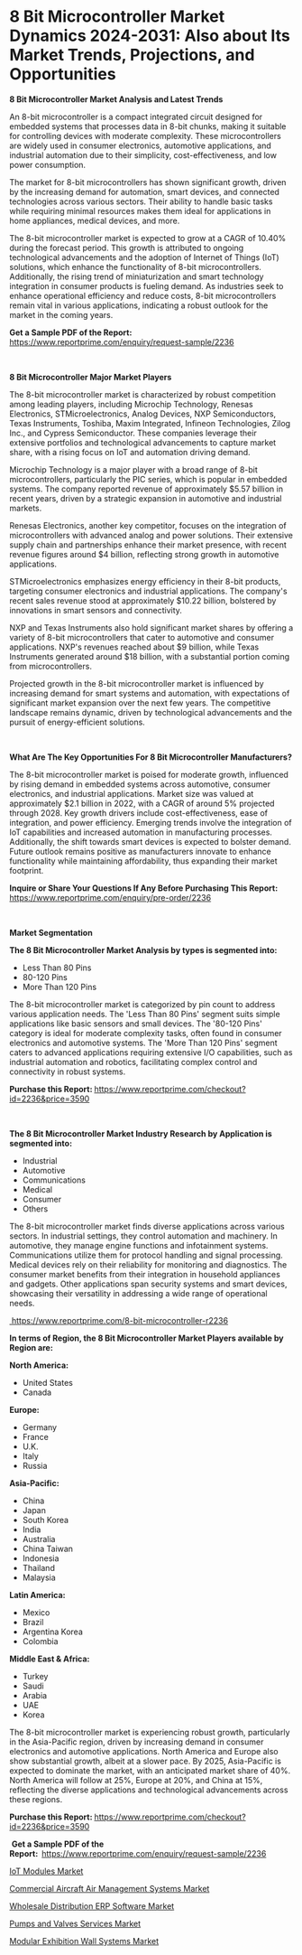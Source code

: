 <p><h1>8 Bit Microcontroller Market Dynamics 2024-2031: Also about Its Market Trends, Projections, and Opportunities</h1></p><p><strong>8 Bit Microcontroller Market Analysis and Latest Trends</strong></p>
<p><p>An 8-bit microcontroller is a compact integrated circuit designed for embedded systems that processes data in 8-bit chunks, making it suitable for controlling devices with moderate complexity. These microcontrollers are widely used in consumer electronics, automotive applications, and industrial automation due to their simplicity, cost-effectiveness, and low power consumption.</p><p>The market for 8-bit microcontrollers has shown significant growth, driven by the increasing demand for automation, smart devices, and connected technologies across various sectors. Their ability to handle basic tasks while requiring minimal resources makes them ideal for applications in home appliances, medical devices, and more.</p><p>The 8-bit microcontroller market is expected to grow at a CAGR of 10.40% during the forecast period. This growth is attributed to ongoing technological advancements and the adoption of Internet of Things (IoT) solutions, which enhance the functionality of 8-bit microcontrollers. Additionally, the rising trend of miniaturization and smart technology integration in consumer products is fueling demand. As industries seek to enhance operational efficiency and reduce costs, 8-bit microcontrollers remain vital in various applications, indicating a robust outlook for the market in the coming years.</p></p>
<p><strong>Get a Sample PDF of the Report:&nbsp;</strong> <a href="https://www.reportprime.com/enquiry/request-sample/2236?utm_campaign=28&utm_medium=2&utm_source=Github&utm_content=ia&utm_term=27112024&utm_id=8-bit-microcontroller">https://www.reportprime.com/enquiry/request-sample/2236</a></p>
<p>&nbsp;</p>
<p><strong>8 Bit Microcontroller Major Market Players</strong></p>
<p><p>The 8-bit microcontroller market is characterized by robust competition among leading players, including Microchip Technology, Renesas Electronics, STMicroelectronics, Analog Devices, NXP Semiconductors, Texas Instruments, Toshiba, Maxim Integrated, Infineon Technologies, Zilog Inc., and Cypress Semiconductor. These companies leverage their extensive portfolios and technological advancements to capture market share, with a rising focus on IoT and automation driving demand.</p><p>Microchip Technology is a major player with a broad range of 8-bit microcontrollers, particularly the PIC series, which is popular in embedded systems. The company reported revenue of approximately $5.57 billion in recent years, driven by a strategic expansion in automotive and industrial markets.</p><p>Renesas Electronics, another key competitor, focuses on the integration of microcontrollers with advanced analog and power solutions. Their extensive supply chain and partnerships enhance their market presence, with recent revenue figures around $4 billion, reflecting strong growth in automotive applications.</p><p>STMicroelectronics emphasizes energy efficiency in their 8-bit products, targeting consumer electronics and industrial applications. The company's recent sales revenue stood at approximately $10.22 billion, bolstered by innovations in smart sensors and connectivity.</p><p>NXP and Texas Instruments also hold significant market shares by offering a variety of 8-bit microcontrollers that cater to automotive and consumer applications. NXP's revenues reached about $9 billion, while Texas Instruments generated around $18 billion, with a substantial portion coming from microcontrollers.</p><p>Projected growth in the 8-bit microcontroller market is influenced by increasing demand for smart systems and automation, with expectations of significant market expansion over the next few years. The competitive landscape remains dynamic, driven by technological advancements and the pursuit of energy-efficient solutions.</p></p>
<p>&nbsp;</p>
<p><strong>What Are The Key Opportunities For 8 Bit Microcontroller Manufacturers?</strong></p>
<p><p>The 8-bit microcontroller market is poised for moderate growth, influenced by rising demand in embedded systems across automotive, consumer electronics, and industrial applications. Market size was valued at approximately $2.1 billion in 2022, with a CAGR of around 5% projected through 2028. Key growth drivers include cost-effectiveness, ease of integration, and power efficiency. Emerging trends involve the integration of IoT capabilities and increased automation in manufacturing processes. Additionally, the shift towards smart devices is expected to bolster demand. Future outlook remains positive as manufacturers innovate to enhance functionality while maintaining affordability, thus expanding their market footprint.</p></p>
<p><strong>Inquire or Share Your Questions If Any Before Purchasing This Report:</strong> <a href="https://www.reportprime.com/enquiry/pre-order/2236?utm_campaign=28&utm_medium=2&utm_source=Github&utm_content=ia&utm_term=27112024&utm_id=8-bit-microcontroller">https://www.reportprime.com/enquiry/pre-order/2236</a></p>
<p>&nbsp;</p>
<p><strong>Market Segmentation</strong></p>
<p><strong>The 8 Bit Microcontroller Market Analysis by types is segmented into:</strong></p>
<p><ul><li>Less Than 80 Pins</li><li>80-120 Pins</li><li>More Than 120 Pins</li></ul></p>
<p><p>The 8-bit microcontroller market is categorized by pin count to address various application needs. The 'Less Than 80 Pins' segment suits simple applications like basic sensors and small devices. The '80-120 Pins' category is ideal for moderate complexity tasks, often found in consumer electronics and automotive systems. The 'More Than 120 Pins' segment caters to advanced applications requiring extensive I/O capabilities, such as industrial automation and robotics, facilitating complex control and connectivity in robust systems.</p></p>
<p><strong>Purchase this Report:&nbsp;</strong><a href="https://www.reportprime.com/checkout?id=2236&price=3590&utm_campaign=28&utm_medium=2&utm_source=Github&utm_content=ia&utm_term=27112024&utm_id=8-bit-microcontroller">https://www.reportprime.com/checkout?id=2236&price=3590</a></p>
<p>&nbsp;</p>
<p><strong>The 8 Bit Microcontroller Market Industry Research by Application is segmented into:</strong></p>
<p><ul><li>Industrial</li><li>Automotive</li><li>Communications</li><li>Medical</li><li>Consumer</li><li>Others</li></ul></p>
<p><p>The 8-bit microcontroller market finds diverse applications across various sectors. In industrial settings, they control automation and machinery. In automotive, they manage engine functions and infotainment systems. Communications utilize them for protocol handling and signal processing. Medical devices rely on their reliability for monitoring and diagnostics. The consumer market benefits from their integration in household appliances and gadgets. Other applications span security systems and smart devices, showcasing their versatility in addressing a wide range of operational needs.</p></p>
<p><a href="https://www.reportprime.com/8-bit-microcontroller-r2236?utm_campaign=28&utm_medium=2&utm_source=Github&utm_content=ia&utm_term=27112024&utm_id=8-bit-microcontroller">&nbsp;https://www.reportprime.com/8-bit-microcontroller-r2236</a></p>
<p><strong>In terms of Region, the 8 Bit Microcontroller Market Players available by Region are:</strong></p>
<p>
    <p> <strong> North America: </strong>
        <ul>
            <li>United States</li>
            <li>Canada</li>
        </ul>
        </p> 
    <p> <strong> Europe: </strong>
        <ul>
            <li>Germany</li>
            <li>France</li>
            <li>U.K.</li>
            <li>Italy</li>
            <li>Russia</li>
        </ul>
        </p> 
    <p> <strong> Asia-Pacific: </strong>
        <ul>
            <li>China</li>
            <li>Japan</li>
            <li>South Korea</li>
            <li>India</li>
            <li>Australia</li>
            <li>China Taiwan</li>
            <li>Indonesia</li>
            <li>Thailand</li>
            <li>Malaysia</li>
        </ul>
        </p> 
    <p> <strong> Latin America: </strong>
        <ul>
            <li>Mexico</li>
            <li>Brazil</li>
            <li>Argentina Korea</li>
            <li>Colombia</li>
        </ul>
        </p> 
    <p> <strong> Middle East & Africa: </strong>
        <ul>
            <li>Turkey</li>
            <li>Saudi</li>
            <li>Arabia</li>
            <li>UAE</li>
            <li>Korea</li>
        </ul>
    </p>
    </p>
<p><p>The 8-bit microcontroller market is experiencing robust growth, particularly in the Asia-Pacific region, driven by increasing demand in consumer electronics and automotive applications. North America and Europe also show substantial growth, albeit at a slower pace. By 2025, Asia-Pacific is expected to dominate the market, with an anticipated market share of 40%. North America will follow at 25%, Europe at 20%, and China at 15%, reflecting the diverse applications and technological advancements across these regions.</p></p>
<p><strong>Purchase this Report: </strong><a href="https://www.reportprime.com/checkout?id=2236&price=3590&utm_campaign=28&utm_medium=2&utm_source=Github&utm_content=ia&utm_term=27112024&utm_id=8-bit-microcontroller">https://www.reportprime.com/checkout?id=2236&price=3590</a></p>
<p>&nbsp;<strong>Get a Sample PDF of the Report:&nbsp;&nbsp;</strong><a href="https://www.reportprime.com/enquiry/request-sample/2236?utm_campaign=28&utm_medium=2&utm_source=Github&utm_content=ia&utm_term=27112024&utm_id=8-bit-microcontroller">https://www.reportprime.com/enquiry/request-sample/2236</a></p>
<p><strong></strong></p>
<p><p><a href="https://github.com/BellAuer/Market-Research-Report-List-1/blob/main/iot-modules-market.md?utm_campaign=28&utm_medium=2&utm_source=Github&utm_content=ia&utm_term=27112024&utm_id=8-bit-microcontroller">IoT Modules Market</a></p><p><a href="https://issuu.com/reportprime-2/docs/commercial-aircraft-air-management-_81491db3e386b1?utm_campaign=28&utm_medium=2&utm_source=Github&utm_content=ia&utm_term=27112024&utm_id=8-bit-microcontroller">Commercial Aircraft Air Management Systems Market</a></p><p><a href="https://www.linkedin.com/pulse/why-wholesale-distribution-erp-software-market-rise-exploring-2nihf?utm_campaign=28&utm_medium=2&utm_source=Github&utm_content=ia&utm_term=27112024&utm_id=8-bit-microcontroller">Wholesale Distribution ERP Software Market</a></p><p><a href="https://issuu.com/reportprime-2/docs/pumps-and-valves-services-market-si_96b65a52d06ffa?utm_campaign=28&utm_medium=2&utm_source=Github&utm_content=ia&utm_term=27112024&utm_id=8-bit-microcontroller">Pumps and Valves Services Market</a></p><p><a href="https://www.linkedin.com/pulse/global-modular-exhibition-wall-systems-market-trends-insights-0z3ue?utm_campaign=28&utm_medium=2&utm_source=Github&utm_content=ia&utm_term=27112024&utm_id=8-bit-microcontroller">Modular Exhibition Wall Systems Market</a></p></p>